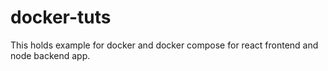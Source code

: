 # docker-tuts
This holds example for docker and docker compose for react frontend and node backend app.
